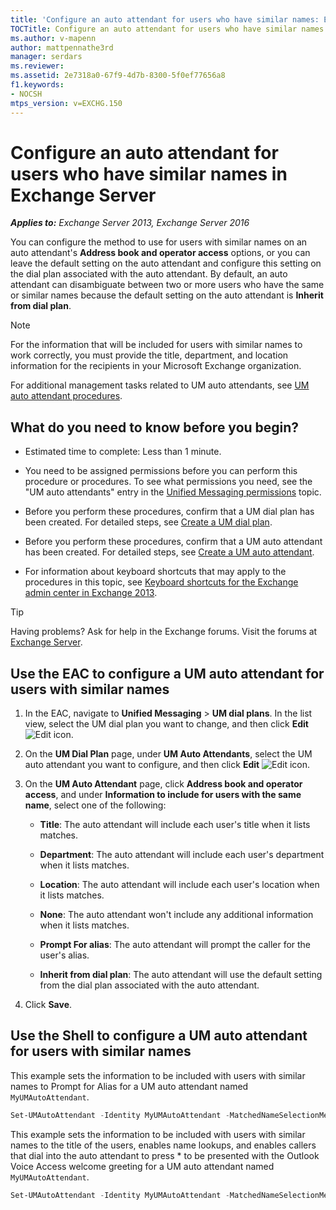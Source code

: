 ```yaml
---
title: 'Configure an auto attendant for users who have similar names: Exchange 2013 Help'
TOCTitle: Configure an auto attendant for users who have similar names
ms.author: v-mapenn
author: mattpennathe3rd
manager: serdars
ms.reviewer:
ms.assetid: 2e7318a0-67f9-4d7b-8300-5f0ef77656a8
f1.keywords:
- NOCSH
mtps_version: v=EXCHG.150
---
```


# Configure an auto attendant for users who have similar names in Exchange Server

_**Applies to:** Exchange Server 2013, Exchange Server 2016_

You can configure the method to use for users with similar names on an auto attendant's **Address book and operator access** options, or you can leave the default setting on the auto attendant and configure this setting on the dial plan associated with the auto attendant. By default, an auto attendant can disambiguate between two or more users who have the same or similar names because the default setting on the auto attendant is **Inherit from dial plan**.

> [!NOTE]
> For the information that will be included for users with similar names to work correctly, you must provide the title, department, and location information for the recipients in your Microsoft Exchange organization.

For additional management tasks related to UM auto attendants, see [UM auto attendant procedures](um-auto-attendant-procedures-exchange-2013-help.md).

## What do you need to know before you begin?

- Estimated time to complete: Less than 1 minute.

- You need to be assigned permissions before you can perform this procedure or procedures. To see what permissions you need, see the "UM auto attendants" entry in the [Unified Messaging permissions](unified-messaging-permissions-exchange-2013-help.md) topic.

- Before you perform these procedures, confirm that a UM dial plan has been created. For detailed steps, see [Create a UM dial plan](create-um-dial-plan-exchange-2013-help.md).

- Before you perform these procedures, confirm that a UM auto attendant has been created. For detailed steps, see [Create a UM auto attendant](create-a-um-auto-attendant-exchange-2013-help.md).

- For information about keyboard shortcuts that may apply to the procedures in this topic, see [Keyboard shortcuts for the Exchange admin center in Exchange 2013](keyboard-shortcuts-in-the-exchange-admin-center-2013-help.md).

> [!TIP]
> Having problems? Ask for help in the Exchange forums. Visit the forums at [Exchange Server](https://go.microsoft.com/fwlink/p/?linkId=60612).

## Use the EAC to configure a UM auto attendant for users with similar names

1. In the EAC, navigate to **Unified Messaging** \> **UM dial plans**. In the list view, select the UM dial plan you want to change, and then click **Edit** ![Edit icon](images/ITPro_EAC_EditIcon.gif).

2. On the **UM Dial Plan** page, under **UM Auto Attendants**, select the UM auto attendant you want to configure, and then click **Edit** ![Edit icon](images/ITPro_EAC_EditIcon.gif).

3. On the **UM Auto Attendant** page, click **Address book and operator access**, and under **Information to include for users with the same name**, select one of the following:

   - **Title**: The auto attendant will include each user's title when it lists matches.

   - **Department**: The auto attendant will include each user's department when it lists matches.

   - **Location**: The auto attendant will include each user's location when it lists matches.

   - **None**: The auto attendant won't include any additional information when it lists matches.

   - **Prompt For alias**: The auto attendant will prompt the caller for the user's alias.

   - **Inherit from dial plan**: The auto attendant will use the default setting from the dial plan associated with the auto attendant.

4. Click **Save**.

## Use the Shell to configure a UM auto attendant for users with similar names

This example sets the information to be included with users with similar names to Prompt for Alias for a UM auto attendant named `MyUMAutoAttendant`.

```powershell
Set-UMAutoAttendant -Identity MyUMAutoAttendant -MatchedNameSelectionMethod PromptForAlias
```

This example sets the information to be included with users with similar names to the title of the users, enables name lookups, and enables callers that dial into the auto attendant to press \* to be presented with the Outlook Voice Access welcome greeting for a UM auto attendant named `MyUMAutoAttendant`.

```powershell
Set-UMAutoAttendant -Identity MyUMAutoAttendant -MatchedNameSelectionMethod Title -NameLookupEnabled $true -StarOutToDialPlanEnabled $true
```
